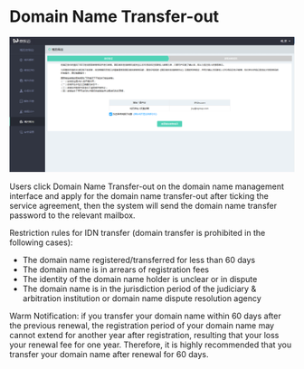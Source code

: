 # Domain Name Transfer-out

![image](https://github.com/jdcloudcom/cn/blob/edit/documentation/Domain-Name-%26-License/Image-Domain/zhuanchu1.png)

Users click Domain Name Transfer-out on the domain name management interface and apply for the domain name transfer-out after ticking the service agreement, then the system will send the domain name transfer password to the relevant mailbox.

Restriction rules for IDN transfer (domain transfer is prohibited in the following cases):
- The domain name registered/transferred for less than 60 days
- The domain name is in arrears of registration fees
- The identity of the domain name holder is unclear or in dispute
- The domain name is in the jurisdiction period of the judiciary & arbitration institution or domain name dispute resolution agency

Warm Notification: if you transfer your domain name within 60 days after the previous renewal, the registration period of your domain name may cannot extend for another year after registration, resulting that your loss your renewal fee for one year. Therefore, it is highly recommended that you transfer your domain name after renewal for 60 days.


